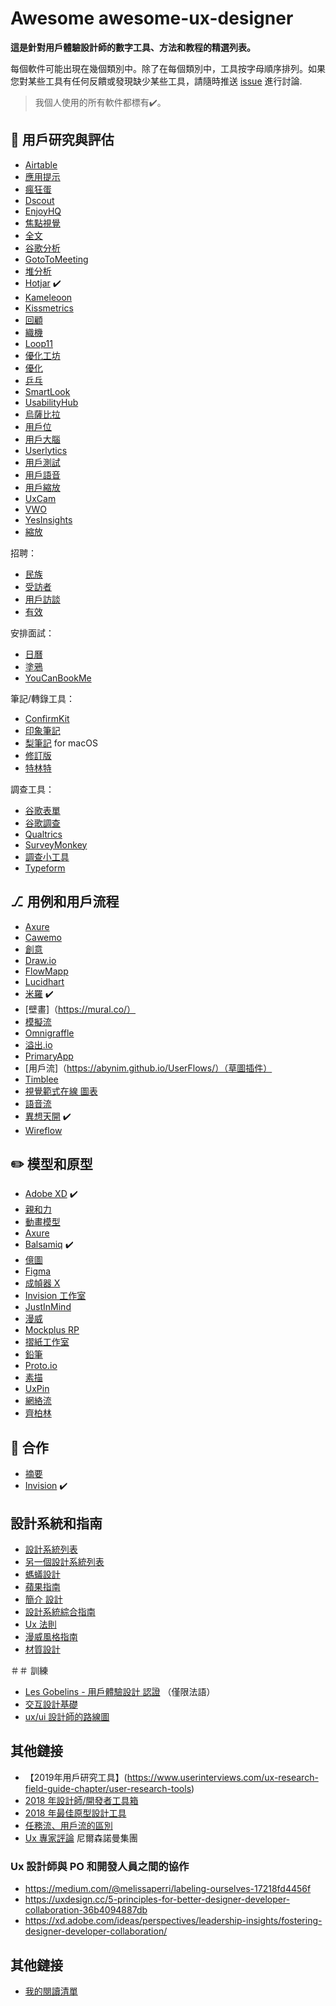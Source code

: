 # Awesome awesome-ux-designer
**這是針對用戶體驗設計師的數字工具、方法和教程的精選列表。**

每個軟件可能出現在幾個類別中。除了在每個類別中，工具按字母順序排列。如果您對某些工具有任何反饋或發現缺少某些工具，請隨時推送 [issue](https://github.com/friedrith/curated-list-ux-designer/issues) 進行討論.

> 我個人使用的所有軟件都標有✔️。

## 🔎 用戶研究與評估

- [Airtable](https://airtable.com/)
- [應用提示](https://www.appcues.com/)
- [瘋狂蛋](https://www.crazyegg.com/)
- [Dscout](https://dscout.com/)
- [EnjoyHQ](https://getenjoyhq.com/)
- [焦點視覺](https://www.focusvision.com/)
- [全文](https://www.fullstory.com/)
- [谷歌分析](https://analytics.google.com/)
- [GotoToMeeting](https://www.gotomeeting.com/)
- [堆分析](https://heapanalytics.com/)
- [Hotjar](https://www.hotjar.com/) ✔️
- [Kameleoon](https://www.kameleoon.com/fr)
- [Kissmetrics](https://www.kissmetricshq.com/)
- [回顧](https://lookback.io)
- [織機](https://www.loom.com/)
- [Loop11](https://www.loop11.com/)
- [優化工坊](https://www.optimalworkshop.com/)
- [優化](https://www.optimizely.com/)
- [乒乓](https://www.hellopingpong.com/)
- [SmartLook](https://www.smartlook.com/)
- [UsabilityHub](https://usabilityhub.com/)
- [烏薩比拉](https://usabilla.com/)
- [用戶位](https://userbitapp.com/)
- [用戶大腦](https://userbrain.net/)
- [Userlytics](https://www.userlytics.com/)
- [用戶測試](https://www.usertesting.com/)
- [用戶語音](https://www.uservoice.com/)
- [用戶縮放](https://www.userzoom.com/)
- [UxCam](https://uxcam.com/)
- [VWO](https://vwo.com/)
- [YesInsights](https://www.yesinsights.com/)
- [縮放](https://zoom.us/)

招聘：

- [民族](https://ethn.io/)
- [受訪者](https://www.respondent.io/)
- [用戶訪談](https://www.userinterviews.com/)
- [有效](https://validately.com/)

安排面試：

- [日曆](https://calendly.com/)
- [塗鴉](https://doodle.com/)
- [YouCanBookMe](https://youcanbook.me/)

筆記/轉錄工具：

- [ConfirmKit](https://www.confirmkit.com/)
- [印象筆記](https://evernote.com/)
- [梨筆記](http://www.usefulfruit.com/pearnote/) for macOS
- [修訂版](https://www.rev.com/)
- [特林特](https://trint.com/)

調查工具：

- [谷歌表單](https://www.google.com/forms/about/)
- [谷歌調查](https://marketingplatform.google.com/about/surveys/)
- [Qualtrics](https://www.qualtrics.com/)
- [SurveyMonkey](https://surveymonkey.com)
- [調查小工具](https://www.surveygizmo.com/)
- [Typeform](https://www.typeform.com/)

## ⎇ 用例和用戶流程

- [Axure](https://www.axure.com/)
- [Cawemo](https://cawemo.com/)
- [創意](https://creately.com/)
- [Draw.io](https://www.draw.io/)
- [FlowMapp](https://flowmapp.com/)
- [Lucidhart](https://www.lucidchart.com/pages/)
- [米羅](https://miro.com/) ✔️
- [壁畫]（https://mural.co/）
- [模擬流](https://www.mockflow.com/)
- [Omnigraffle](https://www.omnigroup.com/omnigraffle/)
- [溢出.io](https://overflow.io/)
- [PrimaryApp](https://www.primary.app)
- [用戶流]（https://abynim.github.io/UserFlows/）（草圖插件）
- [Timblee](https://timblee.com/)
- [視覺範式在線
  圖表](https://online.visual-paradigm.com/fr/diagrams/features/website-user-flow-tool/)
- [語音流](https://www.voiceflow.com/)
- [異想天開](https://whimsical.com) ✔️
- [Wireflow](http://wireflow.co)

## ✏️ 模型和原型

- [Adobe XD](https://www.adobe.com/products/xd.html) ✔️
- [親和力](https://affinity.serif.com/fr/)
- [動畫模型](https://animockup.com/)
- [Axure](https://www.axure.com/)
- [Balsamiq](https://balsamiq.com/) ✔️
- [億圖](https://www.edrawsoft.com/wireframe/)
- [Figma](https://www.figma.com/)
- [成幀器 X](https://www.framer.com/)
- [Invision 工作室](https://www.invisionapp.com/studio)
- [JustInMind](https://www.justinmind.com/)
- [漫威](https://marvelapp.com/)
- [Mockplus RP](https://www.mockplus.com/mockplus-rp)
- [摺紙工作室](https://origami.design/)
- [鉛筆](https://pencil.evolus.vn/)
- [Proto.io](https://proto.io/)
- [素描](https://www.sketch.com/)
- [UxPin](https://www.uxpin.com/)
- [網絡流](https://webflow.com/)
- [齊柏林](https://zeplin.io/)

## 🤝 合作

- [摘要](https://www.abstract.com/)
- [Invision](https://www.invisionapp.com/) ✔️

## 設計系統和指南

- [設計系統列表](https://designsystemsrepo.com/design-systems)
- [另一個設計系統列表](https://www.designerlynx.co/design-systems)
- [螞蟻設計](https://ant.design/)
- [蘋果指南](https://developer.apple.com/design/)
- [簡介
  設計](https://www.designbetter.co/design-systems-handbook/introducing-design-systems)
- [設計系統綜合指南](https://www.invisionapp.com/inside-design/guide-to-design-systems/)
- [Ux 法則](https://lawsofux.com/)
- [漫威風格指南](https://marvelapp.com/styleguide/overview/introduction)
- [材質設計](https://material.io/design/)

＃＃ 訓練

- [Les Gobelins - 用戶體驗設計
  認證](https://www.gobelins.fr/formation/mc11-ux-design-certification-gobelins)
  （僅限法語）
- [交互設計基礎](https://www.interaction-design.org/)
- [ux/ui 設計師的路線圖](https://github.com/togiberlin/ui-ux-designer-roadmap)

## 其他鏈接

- 【2019年用戶研究工具】(https://www.userinterviews.com/ux-research-field-guide-chapter/user-research-tools)
- [2018 年設計師/開發者工具箱](https://blog.prototypr.io/the-designer-developer-toolbox-for-2018-10395afb4e07)
- [2018 年最佳原型設計工具](https://www.awwwards.com/the-best-prototyping-tools-for-2018.html)
- [任務流、用戶流的區別](https://careerfoundry.com/en/blog/ux-design/what-are-user-flows/)
- [Ux 專家評論](https://www.nngroup.com/articles/ux-expert-reviews/) 尼爾森諾曼集團

### Ux 設計師與 PO 和開發人員之間的協作

- https://medium.com/@melissaperri/labeling-ourselves-17218fd4456f
- https://uxdesign.cc/5-principles-for-better-designer-developer-collaboration-36b4094887db
- https://xd.adobe.com/ideas/perspectives/leadership-insights/fostering-designer-developer-collaboration/

## 其他鏈接

- [我的閱讀清單](./reading-list.md)